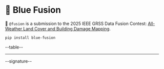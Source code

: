 # 🔮 Blue Fusion

🔮 `@fusion` is a submission to the 2025 IEEE GRSS Data Fusion Contest: [All-Weather Land Cover and Building Damage Mapping](https://www.grss-ieee.org/technical-committees/image-analysis-and-data-fusion/?tab=data-fusion-contest). 

```bash
pip install blue-fusion
```

--table--

---

--signature--